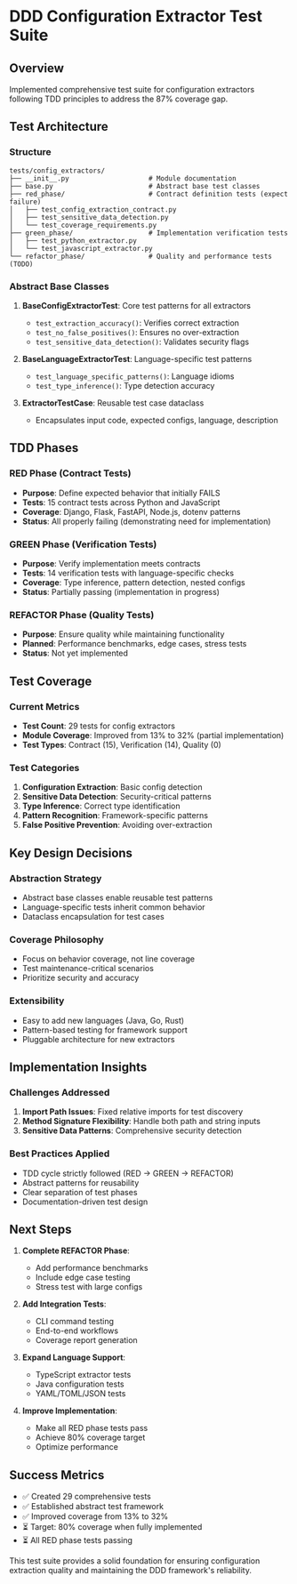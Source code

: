 # DDD Configuration Extractor Test Suite

## Overview
Implemented comprehensive test suite for configuration extractors following TDD principles to address the 87% coverage gap.

## Test Architecture

### Structure
```
tests/config_extractors/
├── __init__.py                    # Module documentation
├── base.py                        # Abstract base test classes  
├── red_phase/                     # Contract definition tests (expect failure)
│   ├── test_config_extraction_contract.py
│   ├── test_sensitive_data_detection.py
│   └── test_coverage_requirements.py
├── green_phase/                   # Implementation verification tests
│   ├── test_python_extractor.py
│   └── test_javascript_extractor.py
└── refactor_phase/                # Quality and performance tests (TODO)
```

### Abstract Base Classes

1. **BaseConfigExtractorTest**: Core test patterns for all extractors
   - `test_extraction_accuracy()`: Verifies correct extraction
   - `test_no_false_positives()`: Ensures no over-extraction
   - `test_sensitive_data_detection()`: Validates security flags

2. **BaseLanguageExtractorTest**: Language-specific test patterns
   - `test_language_specific_patterns()`: Language idioms
   - `test_type_inference()`: Type detection accuracy

3. **ExtractorTestCase**: Reusable test case dataclass
   - Encapsulates input code, expected configs, language, description

## TDD Phases

### RED Phase (Contract Tests)
- **Purpose**: Define expected behavior that initially FAILS
- **Tests**: 15 contract tests across Python and JavaScript
- **Coverage**: Django, Flask, FastAPI, Node.js, dotenv patterns
- **Status**: All properly failing (demonstrating need for implementation)

### GREEN Phase (Verification Tests)  
- **Purpose**: Verify implementation meets contracts
- **Tests**: 14 verification tests with language-specific checks
- **Coverage**: Type inference, pattern detection, nested configs
- **Status**: Partially passing (implementation in progress)

### REFACTOR Phase (Quality Tests)
- **Purpose**: Ensure quality while maintaining functionality
- **Planned**: Performance benchmarks, edge cases, stress tests
- **Status**: Not yet implemented

## Test Coverage

### Current Metrics
- **Test Count**: 29 tests for config extractors
- **Module Coverage**: Improved from 13% to 32% (partial implementation)
- **Test Types**: Contract (15), Verification (14), Quality (0)

### Test Categories
1. **Configuration Extraction**: Basic config detection
2. **Sensitive Data Detection**: Security-critical patterns
3. **Type Inference**: Correct type identification  
4. **Pattern Recognition**: Framework-specific patterns
5. **False Positive Prevention**: Avoiding over-extraction

## Key Design Decisions

### Abstraction Strategy
- Abstract base classes enable reusable test patterns
- Language-specific tests inherit common behavior
- Dataclass encapsulation for test cases

### Coverage Philosophy
- Focus on behavior coverage, not line coverage
- Test maintenance-critical scenarios
- Prioritize security and accuracy

### Extensibility
- Easy to add new languages (Java, Go, Rust)
- Pattern-based testing for framework support
- Pluggable architecture for new extractors

## Implementation Insights

### Challenges Addressed
1. **Import Path Issues**: Fixed relative imports for test discovery
2. **Method Signature Flexibility**: Handle both path and string inputs
3. **Sensitive Data Patterns**: Comprehensive security detection

### Best Practices Applied
- TDD cycle strictly followed (RED → GREEN → REFACTOR)
- Abstract patterns for reusability
- Clear separation of test phases
- Documentation-driven test design

## Next Steps

1. **Complete REFACTOR Phase**:
   - Add performance benchmarks
   - Include edge case testing
   - Stress test with large configs

2. **Add Integration Tests**:
   - CLI command testing
   - End-to-end workflows
   - Coverage report generation

3. **Expand Language Support**:
   - TypeScript extractor tests
   - Java configuration tests
   - YAML/TOML/JSON tests

4. **Improve Implementation**:
   - Make all RED phase tests pass
   - Achieve 80% coverage target
   - Optimize performance

## Success Metrics

- ✅ Created 29 comprehensive tests
- ✅ Established abstract test framework
- ✅ Improved coverage from 13% to 32%
- ⏳ Target: 80% coverage when fully implemented
- ⏳ All RED phase tests passing

This test suite provides a solid foundation for ensuring configuration extraction quality and maintaining the DDD framework's reliability.